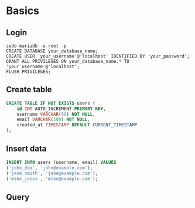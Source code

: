 # Basics

## Login

`sudo mariadb -u root -p`  
`CREATE DATABASE your_database_name;`  
`CREATE USER 'your_username'@'localhost' IDENTIFIED BY 'your_password';`  
`GRANT ALL PRIVILEGES ON your_database_name.* TO 'your_username'@'localhost';`  
`FLUSH PRIVILEGES;`

## Create table

```sql
CREATE TABLE IF NOT EXISTS users (
    id INT AUTO_INCREMENT PRIMARY KEY,
    username VARCHAR(50) NOT NULL,
    email VARCHAR(100) NOT NULL,
    created_at TIMESTAMP DEFAULT CURRENT_TIMESTAMP
);
```

## Insert data
```sql
INSERT INTO users (username, email) VALUES
('john_doe', 'john@example.com'),
('jane_smith', 'jane@example.com'),
('mike_jones', 'mike@example.com');
```

## Query